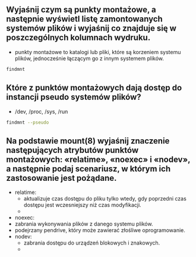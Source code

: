 ## Wyjaśnij czym są punkty montażowe, a następnie wyświetl listę zamontowanych systemów plików i wyjaśnij co znajduje się w poszczególnych kolumnach wydruku.

- punkty montażowe to katalogi lub pliki, które są korzeniem systemu plików, jednocześnie łączącym go z innym systemem plików.

```bash
findmnt
```

## Które z punktów montażowych dają dostęp do instancji pseudo systemów plików?
- /dev, /proc, /sys, /run

```bash
findmnt --pseudo
```

## Na podstawie mount(8) wyjaśnij znaczenie następujących atrybutów punktów montażowych: «relatime», «noexec» i «nodev», a następnie podaj scenariusz, w którym ich zastosowanie jest pożądane.

- relatime:
  -  aktualizuje czas dostępu do pliku tylko wtedy, gdy poprzedni czas dostępu jest wczesniejszy niż czas modyfikacji.
  -  
-  noexec:
  -  zabrania wykonywania plików z danego systemu plików.
  -  podejrzany pendrive, który może zawierać złośliwe oprogramowanie.
- nodev:
  -  zabrania dostępu do urządzeń blokowych i znakowych.
  -  